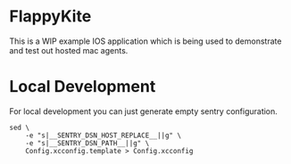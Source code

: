 # FlappyKite

This is a WIP example IOS application which is being used to demonstrate and test out hosted mac agents.

# Local Development

For local development you can just generate empty sentry configuration.

```
sed \
    -e "s|__SENTRY_DSN_HOST_REPLACE__||g" \
    -e "s|__SENTRY_DSN_PATH__||g" \
    Config.xcconfig.template > Config.xcconfig
```